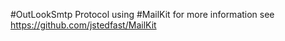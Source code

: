 #OutLookSmtp Protocol using #MailKit for more information see 
https://github.com/jstedfast/MailKit
